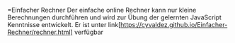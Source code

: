 =Einfacher Rechner 
Der einfache online Rechner kann nur kleine Berechnungen durchführen und wird zur Übung der gelernten JavaScript Kenntnisse entwickelt. 
Er ist unter  link[https://cyvaldez.github.io/Einfacher-Rechner/rechner.html] verfügbar
